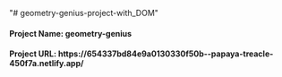 "# geometry-genius-project-with_DOM" 
<h4>Project Name: geometry-genius</h4>
<h4>Project URL: https://654337bd84e9a0130330f50b--papaya-treacle-450f7a.netlify.app/</h4>